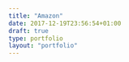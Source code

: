 ```yaml
---
title: "Amazon"
date: 2017-12-19T23:56:54+01:00
draft: true
type: portfolio
layout: "portfolio"
---
```

